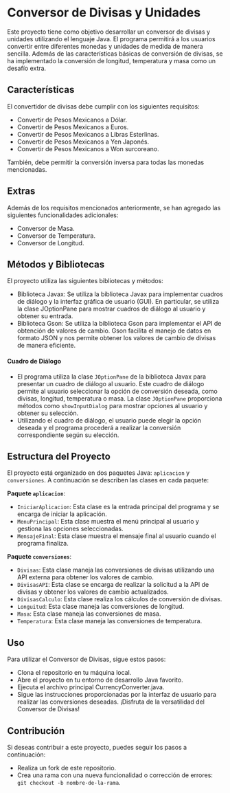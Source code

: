 # Conversor de Divisas y Unidades

Este proyecto tiene como objetivo desarrollar un conversor de divisas y unidades utilizando el lenguaje Java. El programa permitirá a los usuarios convertir entre diferentes monedas y unidades de medida de manera sencilla. Además de las características básicas de conversión de divisas, se ha implementado la conversión de longitud, temperatura y masa como un desafío extra.

## Características

El convertidor de divisas debe cumplir con los siguientes requisitos:
  - Convertir de Pesos Mexicanos a Dólar.
  - Convertir de Pesos Mexicanos a Euros.
  - Convertir de Pesos Mexicanos a Libras Esterlinas.
  - Convertir de Pesos Mexicanos a Yen Japonés.
  - Convertir de Pesos Mexicanos a Won surcoreano.

También, debe permitir la conversión inversa para todas las monedas mencionadas.

## Extras
Además de los requisitos mencionados anteriormente, se han agregado las siguientes funcionalidades adicionales:
  - Conversor de Masa.
  - Conversor de Temperatura.
  - Conversor de Longitud.

## Métodos y Bibliotecas

El proyecto utiliza las siguientes bibliotecas y métodos:
  - Biblioteca Javax: Se utiliza la biblioteca Javax para implementar cuadros de diálogo y la interfaz gráfica de usuario (GUI). En particular, se utiliza la clase JOptionPane para mostrar cuadros de diálogo al usuario y obtener su entrada.
  - Biblioteca Gson: Se utiliza la biblioteca Gson para implementar el API de obtención de valores de cambio. Gson facilita el manejo de datos en formato JSON y nos permite obtener los valores de cambio de divisas de manera eficiente.

#### Cuadro de Diálogo
  - El programa utiliza la clase `JOptionPane` de la biblioteca Javax para presentar un cuadro de diálogo al usuario. Este cuadro de diálogo permite al usuario seleccionar la opción de conversión deseada, como divisas, longitud, temperatura o masa. La clase `JOptionPane` proporciona métodos como `showInputDialog` para mostrar opciones al usuario y obtener su selección.
  - Utilizando el cuadro de diálogo, el usuario puede elegir la opción deseada y el programa procederá a realizar la conversión correspondiente según su elección.

## Estructura del Proyecto

El proyecto está organizado en dos paquetes Java: `aplicacion` y `conversiones`. A continuación se describen las clases en cada paquete:

<b>Paquete `aplicacion`</b>:
  - `IniciarAplicacion`: Esta clase es la entrada principal del programa y se encarga de iniciar la aplicación.
  - `MenuPrincipal`: Esta clase muestra el menú principal al usuario y gestiona las opciones seleccionadas.
  - `MensajeFinal`: Esta clase muestra el mensaje final al usuario cuando el programa finaliza.

<b>Paquete `conversiones`</b>:
  - `Divisas`: Esta clase maneja las conversiones de divisas utilizando una API externa para obtener los valores de cambio.
  - `DivisasAPI`: Esta clase se encarga de realizar la solicitud a la API de divisas y obtener los valores de cambio actualizados.
  - `DivisasCalculo`: Esta clase realiza los cálculos de conversión de divisas.
  - `Longuitud`: Esta clase maneja las conversiones de longitud.
  - `Masa`: Esta clase maneja las conversiones de masa.
  - `Temperatura`: Esta clase maneja las conversiones de temperatura.

## Uso

Para utilizar el Conversor de Divisas, sigue estos pasos:
 - Clona el repositorio en tu máquina local.
 - Abre el proyecto en tu entorno de desarrollo Java favorito.
 - Ejecuta el archivo principal CurrencyConverter.java.
 - Sigue las instrucciones proporcionadas por la interfaz de usuario para realizar las conversiones deseadas.
¡Disfruta de la versatilidad del Conversor de Divisas!

## Contribución

Si deseas contribuir a este proyecto, puedes seguir los pasos a continuación:
 - Realiza un fork de este repositorio.
 - Crea una rama con una nueva funcionalidad o corrección de errores: `git checkout -b nombre-de-la-rama`.
